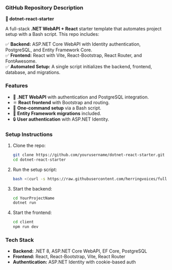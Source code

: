 ### **GitHub Repository Description**  
**📌 dotnet-react-starter**  

A full-stack **.NET WebAPI + React** starter template that automates project setup with a Bash script. This repo includes:  

✅ **Backend:** ASP.NET Core WebAPI with Identity authentication, PostgreSQL, and Entity Framework Core.  
✅ **Frontend:** React with Vite, React-Bootstrap, React Router, and FontAwesome.  
✅ **Automated Setup:** A single script initializes the backend, frontend, database, and migrations.  

### **Features**  
- 🔧 **.NET WebAPI** with authentication and PostgreSQL integration.  
- ⚛️ **React frontend** with Bootstrap and routing.  
- 🚀 **One-command setup** via a Bash script.  
- 🔄 **Entity Framework migrations** included.  
- 🔒 **User authentication** with ASP.NET Identity.  

### **Setup Instructions**  
1. Clone the repo:  
   ```sh
   git clone https://github.com/yourusername/dotnet-react-starter.git
   cd dotnet-react-starter
   ```
2. Run the setup script:  
   ```sh
   bash <(curl -s https://raw.githubusercontent.com/herringvoices/fullstack-dotnet-react-postgresql/main/apitemplate.sh)
   ```
3. Start the backend:  
   ```sh
   cd YourProjectName
   dotnet run
   ```
4. Start the frontend:  
   ```sh
   cd client
   npm run dev
   ```

### **Tech Stack**  
- **Backend:** .NET 8, ASP.NET Core WebAPI, EF Core, PostgreSQL  
- **Frontend:** React, React-Bootstrap, Vite, React Router  
- **Authentication:** ASP.NET Identity with cookie-based auth  

